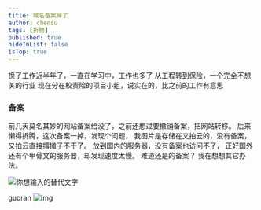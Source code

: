 ```yaml
---
title: 域名备案掉了
author: chensu
tags: [折腾]
published: true
hideInList: false
isTop: true
---
```


换了工作近半年了，一直在学习中，工作也多了
从工程转到保险，一个完全不想关的行业
现在分在校责险的项目小组，说实在的，比之前的工作有意思
### 备案
前几天莫名其妙的网站备案给没了，之前还想过要撤销备案，把网站转移。
后来懒得折腾，这次备案一掉，发现个问题，
我图片是存储在又拍云的，没有备案，又拍云直接撂摊子不干了。
放到国内的服务器，没有备案也访问不了，
正好国外还有个甲骨文的服务器，却发现速度太慢。
难道还是的备案？
我在想想其它办法。


![你想输入的替代文字](测试/IMG_20211208_182949.jpg)

guoran
![img](/pic/IMG_20211208_183002.jpg)